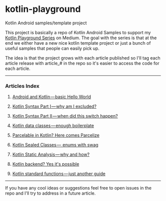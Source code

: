 # kotlin-playground
Kotlin Android samples/template project

This project is basically a repo of Kotlin Android Samples to support my [Kotlin Playground Series](https://medium.com/@jcmsalves/kotlin-playground-aab8be8ac432 "Kotlin Playground") on Medium. The goal with the series is that at the end we either have a new nice kotlin template project or just a bunch of useful samples that people can easily pick up.

The idea is that the project grows with each article published so I'll tag each article release with article_# in the repo so it's easier to access the code for each article.

----

### Articles Index
1. [Android and Kotlin — basic Hello World](https://medium.com/@jcmsalves/android-and-kotlin-basic-hello-world-b90f473e1e14 "Android and Kotlin — basic Hello World")

2. [Kotlin Syntax Part I — why am I excluded?](https://medium.com/@jcmsalves/kotlin-syntax-part-i-why-am-i-excluded-86772a61fade "Kotlin Syntax Part I — why am I excluded?")

3. [Kotlin Syntax Part II — when did this switch happen?](https://medium.com/@jcmsalves/kotlin-syntax-part-ii-when-did-this-switch-happen-a95a78f37962 "Kotlin Syntax Part II — when did this switch happen?")

4. [Kotlin data classes — enough boilerplate](https://medium.com/@jcmsalves/kotlin-data-classes-enough-boilerplate-c4647e475485 "Kotlin data classes — enough boilerplate")

5. [Parcelable in Kotlin? Here comes Parcelize](https://proandroiddev.com/parcelable-in-kotlin-here-comes-parcelize-b998d5a5fcac "Parcelable in Kotlin? Here comes Parcelize")

6. [Kotlin Sealed Classes —  enums with swag](https://medium.com/@jcmsalves/kotlin-sealed-classes-enums-with-swag-d3c4b799bcd4 "Kotlin Sealed Classes —  enums with swag")

7. [Kotlin Static Analysis — why and how?](https://proandroiddev.com/kotlin-static-analysis-why-and-how-a12042e34a98 "Kotlin Static Analysis — why and how?")

8. [Kotlin backend? Yes it's possible](https://proandroiddev.com/kotlin-backend-yes-it-is-possible-953388acffc3 "Kotlin backend? Yes it's possible")

9. [Kotlin standard functions — just another guide](https://proandroiddev.com/kotlin-standard-functions-just-another-guide-8c639181ceb1 "Kotlin standard functions — just another guide")


----

If you have any cool ideas or suggestions feel free to open issues in the repo and I'll try to address in a future article.
